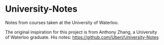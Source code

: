 # University-Notes
Notes from courses taken at the University of Waterloo. 

The original inspiration for this project is from Anthony Zhang, a University of Waterloo graduate. 
His notes: https://github.com/Uberi/University-Notes
